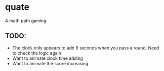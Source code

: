 # quate

A math path gaming


## TODO: 
- The clock only appears to add 9 seconds when you pass a round. Need to check the logic again
- Want to animate clock time adding
- Want to animate the score increasing

